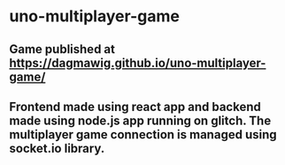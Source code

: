 # uno-multiplayer-game

## Game published at https://dagmawig.github.io/uno-multiplayer-game/

## Frontend made using react app and backend made using node.js app running on glitch. The multiplayer game connection is managed using socket.io library.
